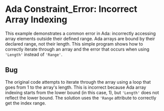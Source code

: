 # Ada Constraint_Error: Incorrect Array Indexing

This example demonstrates a common error in Ada: incorrectly accessing array elements outside their defined range.  Ada arrays are bound by their declared range, not their length.  This simple program shows how to correctly iterate through an array and the error that occurs when using `'Length'` instead of `'Range'`.

## Bug

The original code attempts to iterate through the array using a loop that goes from 1 to the array's length.  This is incorrect because Ada array indexing starts from the lower bound (in this case, 1), but `'Length'` does not reflect the lower bound. The solution uses the `'Range` attribute to correctly get the index range.
